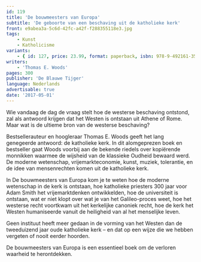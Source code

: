 ```yaml
---
id: 119
title: 'De bouwmeesters van Europa'
subtitle: 'De geboorte van een beschaving uit de katholieke kerk'
front: e9abea3a-5c6d-42fc-a42f-f288355118e3.jpg
tags:
    - Kunst
    - Katholicisme
variants:
    - { id: 127, price: 23.99, format: paperback, isbn: 978-9-492161-35-2 }
writers:
    - 'Thomas E. Woods'
pages: 300
publisher: 'De Blauwe Tijger'
language: Nederlands
advertisable: true
date: '2017-05-01'
---
```


Wie vandaag de dag de vraag stelt hoe de westerse beschaving ontstond, zal als antwoord krijgen dat het Westen is ontstaan uit Athene of Rome. Maar wat is de ultieme bron van de westerse beschaving?

Bestsellerauteur en hoogleraar Thomas E. Woods geeft het lang genegeerde antwoord: de katholieke kerk. In dit alomgeprezen boek en bestseller gaat Woods voorbij aan de bekende riedels over kopiërende monnikken waarmee de wijsheid van de klassieke Oudheid bewaard werd. De moderne wetenschap, vrijemarkteconomie, kunst, muziek, tolerantie, en de idee van mensenrechten komen uit de katholieke kerk.

In De bouwmeesters van Europa kom je te weten hoe de moderne wetenschap in de kerk is ontstaan, hoe katholieke priesters 300 jaar voor Adam Smith het vrijemarktdenken ontwikkelden, hoe de universiteit is ontstaan, wat er niet klopt over wat je van het Galileo-proces weet, hoe het westerse recht voortkwam uit het kerkelijke canoniek recht, hoe de kerk het Westen humaniseerde vanuit de heiligheid van al het menselijke leven.

Geen instituut heeft meer gedaan in de vorming van het Westen dan de tweeduizend jaar oude katholieke kerk – en dat op een wijze die we hebben vergeten of nooit eerder hoorden.

De bouwmeesters van Europa is een essentieel boek om de verloren waarheid te herontdekken.
